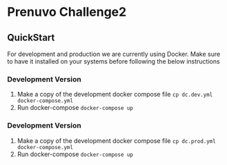 # Prenuvo Challenge2

## QuickStart
For development and production we are currently using Docker. Make sure to have it installed on your systems before following the below instructions

### Development Version
1. Make a copy of the development docker compose file
`cp dc.dev.yml docker-compose.yml`
2. Run docker-compose
`docker-compose up`

### Development Version
1. Make a copy of the development docker compose file
`cp dc.prod.yml docker-compose.yml`
2. Run docker-compose
`docker-compose up`